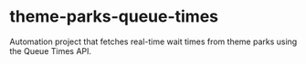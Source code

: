 # theme-parks-queue-times
Automation project that fetches real-time wait times from theme parks using the Queue Times API.
